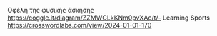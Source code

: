 Οφέλη της φυσικής άσκησης
https://coggle.it/diagram/ZZMWGLkKNm0pvXAc/t/-
Learning Sports
https://crosswordlabs.com/view/2024-01-01-170
